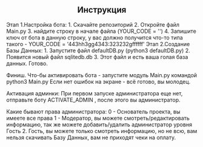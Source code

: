 <center><h2>Инструкция</h2></center>
Этап 1.Настройка бота:
    1. Скачайте репозиторий
    2. Откройте файл Main.py
    3. найдите строку в начале файла (YOUR_CODE = '')
    4. Запишите ключ от бота в данную строку, у вас должно получится что-то типа такого - YOUR_CODE = '443hh3gg4343:323232gffffff'
Этап 2.Создание Базы Данных:
    1. Запустите файл defaultDB.py (python3 defaultDB.py)
    2. Появится новый файл sqlitedb.db
    3. Этот файл и есть ваша голая база данных. Готово.

Финиш. Что-бы активировать бота  -  запустите модуль Main.py командой python3 Main.py
Если нет ошибок на экране - всё готово, вы молодец.

Активация админки: При первом запуске администратора еще нет, отправьте боту ACTIVATE_ADMIN , после этого вы администратор.

Какие бывают права администратора:
0 - Основатель проекта, вы имеете все права
1 - Модератор, вы можете смотреть/редактировать информацию, так же можете добавить/удалить администратор уровня Гость
2. Гость, вы можете только смотреть информацию, но не всю, вам нельзя скачивать Базу Данных, вам не приходят чеки на оплату.
